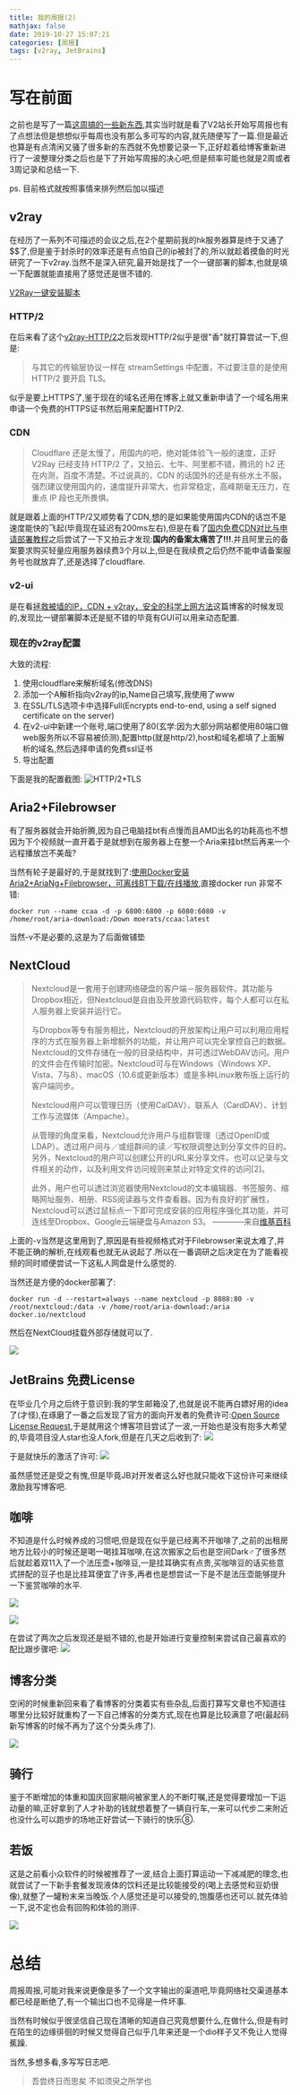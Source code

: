 ```yaml
---
title: 我的周报(2)
mathjax: false
date: 2019-10-27 15:07:21
categories: [周报]
tags: [v2ray, JetBrains]
---
```

# 写在前面
之前也是写了一篇[这周搞的一些新东西](https://misakatang.cn/2019/09/08/what-new-things-this-week/),其实当时就是看了V2站长开始写周报也有了点想法但是想想似乎每周也没有那么多可写的内容,就先随便写了一篇.但是最近也算是有点清闲又骚了很多新的东西就不免想要记录一下,正好趁着给博客重新进行了一波整理分类之后也是下了开始写周报的决心吧,但是频率可能也就是2周或者3周记录和总结一下.

ps. 目前格式就按照事情来排列然后加以描述
<!-- more -->
## v2ray
在经历了一系列不可描述的会议之后,在2个星期前我的hk服务器算是终于又通了$$了,但是鉴于封杀时的效率还是有点怕自己的ip被封了的,所以就趁着摸鱼的时光研究了一下v2ray.当然不是深入研究,最开始是找了一个一键部署的脚本,也就是填一下配置就能直接用了感觉还是很不错的.

[V2Ray一键安装脚本](https://github.com/233boy/v2ray/wiki/V2Ray%E4%B8%80%E9%94%AE%E5%AE%89%E8%A3%85%E8%84%9A%E6%9C%AC)

### HTTP/2
在后来看了这个[v2ray-HTTP/2](https://toutyrater.github.io/advanced/h2.html)之后发现HTTP/2似乎是很"香"就打算尝试一下,但是:
> 与其它的传输层协议一样在 streamSettings 中配置，不过要注意的是使用 HTTP/2 要开启 TLS。

似乎是要上HTTPS了,鉴于现在的域名还用在博客上就又重新申请了一个域名用来申请一个免费的HTTPS证书然后用来配置HTTP/2.

### CDN
> Cloudflare 还是太慢了，用国内的吧，绝对能体验飞一般的速度，正好 V2Ray 已经支持 HTTP/2 了，又拍云、七牛、阿里都不错，腾讯的 h2 还在内测，百度不清楚。不过说真的，CDN 的话国外的还是有些水土不服，强烈建议使用国内的，速度提升非常大，也非常稳定，高峰期毫无压力，在重点 IP 段也无所畏惧。

就是跟着上面的HTTP/2又顺势看了CDN,想的是如果能使用国内CDN的话岂不是速度能快的飞起(毕竟现在延迟有200ms左右),但是在看了[国内免费CDN对比与申请部署教程](https://resdon.cn/article/free-cdn.html)之后尝试了一下又拍云才发现:**国内的备案太痛苦了!!!**.并且阿里云的备案要求购买轻量应用服务器续费3个月以上,但是在我续费之后仍然不能申请备案服务号也就放弃了,还是选择了cloudflare.

### v2-ui
是在看[拯救被墙的IP，CDN + v2ray，安全的科学上网方法](https://blog.sprov.xyz/2019/03/11/cdn-v2ray-safe-proxy/)这篇博客的时候发现的,发现比一键部署脚本还是挺不错的毕竟有GUI可以用来动态配置.

### 现在的v2ray配置
大致的流程:
1. 使用cloudflare来解析域名(修改DNS)
2. 添加一个A解析指向v2ray的ip,Name自己填写,我使用了www
3. 在SSL/TLS选项卡中选择Full(Encrypts end-to-end, using a self signed certificate on the server)
4. 在v2-ui中新建一个账号,端口使用了80(玄学:因为大部分网站都使用80端口做web服务所以不容易被侦测),配置http(就是http/2),host和域名都填了上面解析的域名,然后选择申请的免费ssl证书
5. 导出配置

下面是我的配置截图:
![HTTP/2+TLS](https://misakatang.oss-cn-beijing.aliyuncs.com/snipaste/Snipaste_2019-10-27_15-31-20.png)

## Aria2+Filebrowser
有了服务器就会开始折腾,因为自己电脑挂bt有点慢而且AMD出名的功耗高也不想因为下个视频就一直开着于是就想到在服务器上在整一个Aria来挂bt然后再来一个远程播放岂不美哉?

当然有轮子是最好的,于是就找到了:[使用Docker安装Aria2+AriaNg+Filebrowser，可离线BT下载/在线播放](https://www.moerats.com/archives/750/),直接docker run 非常不错:

```
docker run --name ccaa -d -p 6800:6800 -p 6080:6080 -v /home/root/aria-download:/Down moerats/ccaa:latest
```
当然-v不是必要的,这是为了后面做铺垫

## NextCloud
> Nextcloud是一套用于创建网络硬盘的客户端－服务器软件。其功能与Dropbox相近，但Nextcloud是自由及开放源代码软件，每个人都可以在私人服务器上安装并运行它。
>
> 与Dropbox等专有服务相比，Nextcloud的开放架构让用户可以利用应用程序的方式在服务器上新增额外的功能，并让用户可以完全掌控自己的数据。
> Nextcloud的文件存储在一般的目录结构中，并可透过WebDAV访问。用户的文件会在传输时加密。Nextcloud可与在Windows（Windows XP、Vista、7与8）、macOS（10.6或更新版本）或是多种Linux散布版上运行的客户端同步。
> 
> Nextcloud用户可以管理日历（使用CalDAV）、联系人（CardDAV）、计划工作与流媒体（Ampache）。
> 
> 从管理的角度来看，Nextcloud允许用户与组群管理（透过OpenID或LDAP）。透过用户间与／或组群间的读／写权限调整达到分享文件的目的。另外，Nextcloud的用户可以创建公开的URL来分享文件。也可以记录与文件相关的动作，以及利用文件访问规则来禁止对特定文件的访问[2]。
> 
> 此外，用户也可以透过浏览器使用Nextcloud的文本编辑器、书签服务、缩略网址服务、相册、RSS阅读器与文件查看器。因为有良好的扩展性，Nextcloud可以透过鼠标点一下即可完成安装的应用程序强化其功能，并可连线至Dropbox、Google云端硬盘与Amazon S3。                                  ————来自[维基百科](https://zh.wikipedia.org/wiki/Nextcloud)


上面的-v当然是这里用到了,原因是有些视频格式对于Filebrowser来说太难了,并不能正确的解析,在线观看也就无从说起了.所以在一番调研之后决定在为了能看视频的同时顺便尝试一下这私人网盘是什么感觉的.

当然还是方便的docker部署了:
```
docker run -d --restart=always --name nextcloud -p 8888:80 -v /root/nextcloud:/data -v /home/root/aria-download:/aria docker.io/nextcloud
```
然后在NextCloud挂载外部存储就可以了.

![](https://misakatang.oss-cn-beijing.aliyuncs.com/snipaste/Snipaste_2019-10-27_16-38-57.png)

## JetBrains 免费License
在毕业几个月之后终于意识到:我的学生邮箱没了,也就是说不能再白嫖好用的idea了(才怪),在琢磨了一番之后发现了官方的面向开发者的免费许可:[Open Source License Request](https://www.jetbrains.com/shop/eform/opensource?product=ALL),于是就用这个博客项目尝试了一波,一开始也是没有抱多大希望的,毕竟项目没人star也没人fork,但是在几天之后收到了:
![](https://misakatang.oss-cn-beijing.aliyuncs.com/snipaste/Snipaste_2019-10-27_15-51-45.png)

于是就快乐的激活了许可:
![](https://misakatang.oss-cn-beijing.aliyuncs.com/snipaste/Snipaste_2019-10-27_15-52-34.png)

虽然感觉还是受之有愧,但是毕竟JB对开发者这么好也就只能收下这份许可来继续激励我写博客吧.

## 咖啡
不知道是什么时候养成的习惯吧,但是现在似乎是已经离不开咖啡了,之前的出租房地方比较小的时候还是喝一喝挂耳咖啡,在这次搬家之后也是空间Dark♂了很多然后就趁着双11入了一个法压壶+咖啡豆,一是挂耳确实有点贵,买咖啡豆的话买些意式拼配的豆子也是比挂耳便宜了许多,再者也是想尝试一下是不是法压壶能够提升一下鉴赏咖啡的水平.

![](https://misakatang.oss-cn-beijing.aliyuncs.com/picture/20191027_161824.jpg?x-oss-process=image/resize,w_800,h_450)

![](https://misakatang.oss-cn-beijing.aliyuncs.com/picture/20191027_161844.jpg?x-oss-process=image/resize,w_800,h_450)

在尝试了两次之后发现还是挺不错的,也是开始进行变量控制来尝试自己最喜欢的配比跟步骤吧:
![](https://misakatang.oss-cn-beijing.aliyuncs.com/snipaste/Snipaste_2019-10-27_16-00-00.png)

## 博客分类
空闲的时候重新回来看了看博客的分类着实有些杂乱,后面打算写文章也不知道往哪里分比较好就重构了一下自己博客的分类方式,现在也算是比较满意了吧(最起码新写博客的时候不再为了这个分类头疼了).

![](https://misakatang.oss-cn-beijing.aliyuncs.com/snipaste/Snipaste_2019-10-27_16-15-26.png)

## 骑行
鉴于不断增加的体重和国庆回家期间被家里人的不断叮嘱,还是觉得要增加一下运动量的嘛,正好拿到了人才补助的钱就想着整了一辆自行车,一来可以代步二来附近也没什么可以跑步的场地正好尝试一下骑行的快乐⑧.

## 若饭
这是之前看小众软件的时候被推荐了一波,结合上面打算运动一下减减肥的理念,也就尝试了一下新手套餐发现液体的饮料还是比较能接受的(喝上去感觉和豆奶很像),就整了一罐粉末来当晚饭.个人感觉还是可以接受的,饱腹感也还可以.就先体验一下,说不定也会有回购和体验的测评.

![](https://misakatang.oss-cn-beijing.aliyuncs.com/picture/20191027_161718.jpg?x-oss-process=image/resize,w_450,h_800/rotate,0)

# 总结
周报周报,可能对我来说更像是多了一个文字输出的渠道吧,毕竟网络社交渠道基本都已经是断绝了,有一个输出口也不见得是一件坏事.

当然有时候似乎很坚信自己现在清晰的知道自己究竟想要什么,在做什么,但是有时在陌生的边缘徘徊的时候又觉得自己似乎几年来还是一个dio样子又不免让人觉得蕉躁.

当然,多想多看,多写写日志吧.

> 吾尝终日而思矣 不如须臾之所学也
